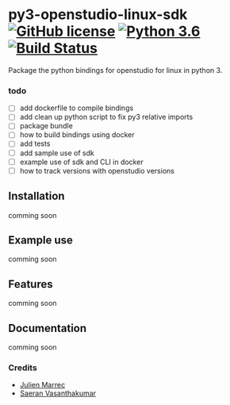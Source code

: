 # py3-openstudio-linux-sdk [![GitHub license](https://img.shields.io/badge/license-MIT-blue.svg)](https://github.com/arif-hanif/py3-openstudio-linux-sdk/blob/master/LICENSE) [![Python 3.6](https://img.shields.io/badge/python-3.6-blue.svg)](https://www.python.org/downloads/release/python-360/) [![Build Status](https://travis-ci.org/arif-hanif/py3-openstudio-linux-sdk.svg?branch=master)](https://travis-ci.org/arif-hanif/py3-openstudio-linux-sdk)
Package the python bindings for openstudio for linux in python 3.

### todo
- [ ] add dockerfile to compile bindings
- [ ] add clean up python script to fix py3 relative imports
- [ ] package bundle
- [ ] how to build bindings using docker
- [ ] add tests
- [ ] add sample use of sdk
- [ ] example use of sdk and CLI in docker
- [ ] how to track versions with openstudio versions

## Installation
comming soon

## Example use
comming soon

## Features
comming soon

## Documentation
comming soon


### Credits

- [Julien Marrec](https://github.com/jmarrec)
- [Saeran Vasanthakumar](https://github.com/saeranv)